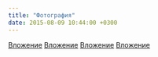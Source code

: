 ```yaml
---
title: "Фотография"
date: 2015-08-09 10:44:00 +0300
---
```



[Вложение](https://vk.com/photo41076938_376401366)
[Вложение](https://vk.com/photo41076938_376400972)
[Вложение](https://vk.com/photo41076938_376402370)
[Вложение](https://vk.com/photo41076938_376401533)
